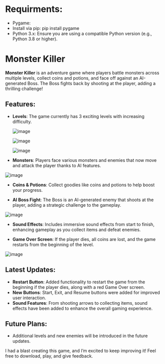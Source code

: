 # Requirments:
- Pygame: 
- Install via pip: pip install pygame
- Python 3.x: Ensure you are using a compatible Python version (e.g., Python 3.8 or higher).

# Monster Killer

**Monster Killer** is an adventure game where players battle monsters across multiple levels, collect coins and potions, and face off against an AI-generated Boss. The Boss fights back by shooting at the player, adding a thrilling challenge!

## Features:

- **Levels**: The game currently has 3 exciting levels with increasing difficulty.
 
  ![image](https://github.com/user-attachments/assets/96f10a12-1732-41c4-b7f4-d41f02d25e18)
 
  ![image](https://github.com/user-attachments/assets/fc34c146-da8c-4886-b321-cae644db2c8a)
  
  ![image](https://github.com/user-attachments/assets/895fdc83-e66a-4701-b482-de569ef12bbc)

- **Monsters**: Players face various monsters and enemies that now move and attack the player thanks to AI features.
 
 ![image](https://github.com/user-attachments/assets/935e09ab-fd9f-441d-af8e-5114f9144de2)

- **Coins & Potions**: Collect goodies like coins and potions to help boost your progress.
 
- **AI Boss Fight**: The Boss is an AI-generated enemy that shoots at the player, adding a strategic challenge to the gameplay.

 ![image](https://github.com/user-attachments/assets/df788881-9ecd-4a71-8df4-461ffb26517a)

- **Sound Effects**: Includes immersive sound effects from start to finish, enhancing gameplay as you collect items and defeat enemies.
 
- **Game Over Screen**: If the player dies, all coins are lost, and the game restarts from the beginning of the level.
  
 ![image](https://github.com/user-attachments/assets/b456be3e-3c19-4d2a-a511-fd1fb1035b19)

## Latest Updates:

- **Restart Button**: Added functionality to restart the game from the beginning if the player dies, along with a red Game Over screen.
- **New Buttons**: Start, Exit, and Resume buttons were added for improved user interaction.
- **Sound Features**: From shooting arrows to collecting items, sound effects have been added to enhance the overall gaming experience.

## Future Plans:

- Additional levels and new enemies will be introduced in the future updates.
  
I had a blast creating this game, and I’m excited to keep improving it! Feel free to download, play, and give feedback.

